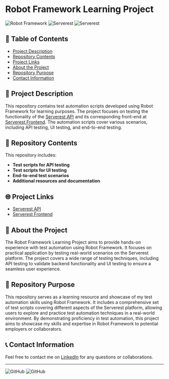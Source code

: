# Robot Framework Learning Project

![Robot Framework](https://img.shields.io/badge/Robot%20Framework-Test%20Automation-red)
![Serverest](https://img.shields.io/badge/Serverest-API%20Testing-blue)
![Serverest](https://img.shields.io/badge/Serverest-Frontend%20Testing-green)

## 📑 Table of Contents

- [Project Description](#-project-description)
- [Repository Contents](#-repository-contents)
- [Project Links](#-project-links)
- [About the Project](#-about-the-project)
- [Repository Purpose](#-repository-purpose)
- [Contact Information](#-contact-information)

## 📄 Project Description

This repository contains test automation scripts developed using Robot Framework for learning purposes. The project focuses on testing the functionality of the [Serverest API](https://serverest.dev/) and its corresponding front-end at [Serverest Frontend](https://front.serverest.dev/login). The automation scripts cover various scenarios, including API testing, UI testing, and end-to-end testing.

## 📂 Repository Contents

This repository includes:

- **Test scripts for API testing**
- **Test scripts for UI testing**
- **End-to-end test scenarios**
- **Additional resources and documentation**

## 🌐 Project Links

- [Serverest API](https://serverest.dev/)
- [Serverest Frontend](https://front.serverest.dev/login)

## 📖 About the Project

The Robot Framework Learning Project aims to provide hands-on experience with test automation using Robot Framework. It focuses on practical application by testing real-world scenarios on the Serverest platform. The project covers a wide range of testing techniques, including API testing to validate backend functionality and UI testing to ensure a seamless user experience.

## 🎯 Repository Purpose

This repository serves as a learning resource and showcase of my test automation skills using Robot Framework. It includes a comprehensive set of test scripts covering different aspects of the Serverest platform, allowing users to explore and practice test automation techniques in a real-world environment. By demonstrating proficiency in test automation, this project aims to showcase my skills and expertise in Robot Framework to potential employers or collaborators.

## 📞 Contact Information

Feel free to contact me on [LinkedIn](https://www.linkedin.com/in/ruifernpereira/) for any questions or collaborations.

---

![GitHub](https://img.shields.io/github/stars/ruipereirapf/RobotFrameworkLearningProject?style=social)
![GitHub](https://img.shields.io/github/forks/ruipereirapf/RobotFrameworkLearningProject?style=social)
